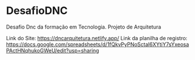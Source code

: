 # DesafioDNC
Desafio Dnc da formação em Tecnologia. Projeto de Arquitetura

Link do Site: https://dncarquitetura.netlify.app/
Link da planilha de registro: https://docs.google.com/spreadsheets/d/1fQkvPyPNoSctal6XYtiY7sYxeosaPActHNqhukoGWeU/edit?usp=sharing 
